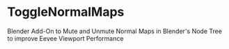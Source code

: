 # ToggleNormalMaps
Blender Add-On to Mute and Unmute Normal Maps in Blender's Node Tree to improve Eevee Viewport Performance
